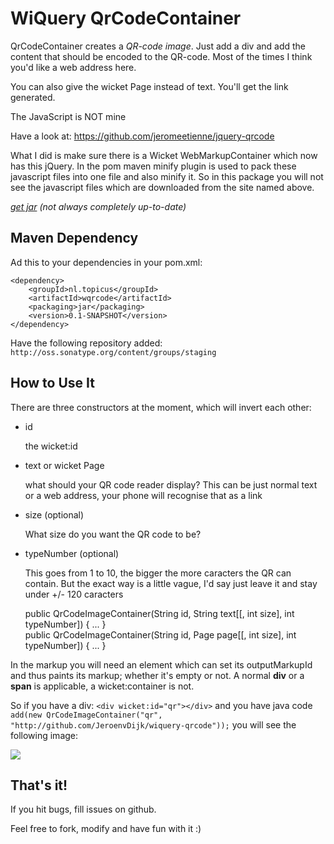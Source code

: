 # WiQuery QrCodeContainer

QrCodeContainer creates a *QR-code image*. Just add a div and add the content that should be encoded to the QR-code.
Most of the times I think you'd like a web address here.

You can also give the wicket Page instead of text. You'll get the link generated.

The JavaScript is NOT mine

Have a look at: <a href='https://github.com/jeromeetienne/jquery-qrcode' target='_BLANK'>https://github.com/jeromeetienne/jquery-qrcode</a>

What I did is make sure there is a Wicket WebMarkupContainer which now has this jQuery. In the pom maven minify plugin is used to pack these javascript files into one file and also minify it. So in this package you will not see the javascript files which are downloaded from the site named above. 

*<a href='https://oss.sonatype.org/content/groups/staging/nl/topicus/wqrcode/' target='_BLANK'>get jar</a> (not always completely up-to-date)*

## Maven Dependency

Ad this to your dependencies in your pom.xml:

    <dependency>
    	<groupId>nl.topicus</groupId>
    	<artifactId>wqrcode</artifactId>
    	<packaging>jar</packaging>
    	<version>0.1-SNAPSHOT</version>
    </dependency>

Have the following repository added: `http://oss.sonatype.org/content/groups/staging`

## How to Use It

There are three constructors at the moment, which will invert each other:

* id

    the wicket:id
* text or wicket Page

    what should your QR code reader display? This can be just normal text or a web address, your phone will recognise that as a link
* size (optional)

    What size do you want the QR code to be?
* typeNumber (optional)

    This goes from 1 to 10, the bigger the more caracters the QR can contain. But the exact way is a little vague, I'd say just leave it and stay under +/- 120 caracters

    public QrCodeImageContainer(String id, String text[[, int size], int typeNumber]) { ... }    
    public QrCodeImageContainer(String id, Page page[[, int size], int typeNumber]) { ... }

In the markup you will need an element which can set its outputMarkupId and thus paints its markup; whether it's empty or not. A normal **div** or a **span** is applicable, a wicket:container is not.

So if you have a div:
`<div wicket:id="qr"></div>`
and you have java code 
`add(new QrCodeImageContainer("qr", "http://github.com/JeroenvDijk/wiquery-qrcode"));`
you will see the following image:

<img src='http://www.jeroenvdijk.com/uploads/example.png' />

## That's it!

If you hit bugs, fill issues on github.

Feel free to fork, modify and have fun with it :)